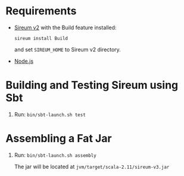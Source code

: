 Requirements
============

* [Sireum v2](http://sireum.org) with the Build feature installed:

  `sireum install Build`

  and set `SIREUM_HOME` to Sireum v2 directory.

* [Node.js](https://nodejs.org)


Building and Testing Sireum using Sbt
=====================================

1. Run: `bin/sbt-launch.sh test`


Assembling a Fat Jar
====================

1. Run: `bin/sbt-launch.sh assembly`
 
   The jar will be located at `jvm/target/scala-2.11/sireum-v3.jar`
